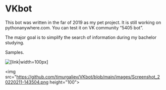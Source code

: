 # VKbot

This bot was written in the far of 2019 as my pet project. It is still working on pythonanywhere.com. You can test it on VK community “5405 bot”. 

The major goal is to simplify the search of information during my bachelor studying. 

Samples.

![[link|width=100px]]("https://github.com/timurgaliev/VKbot/blob/main/images/Screenshot_20220211-143436.png)

<img src="https://github.com/timurgaliev/VKbot/blob/main/images/Screenshot_20220211-143504.png  height="100">

